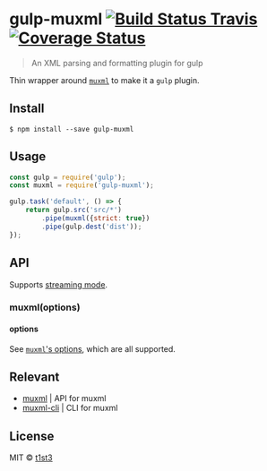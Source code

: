 # gulp-muxml [![Build Status Travis](https://travis-ci.org/t1st3/gulp-muxml.svg?branch=master)](https://travis-ci.org/t1st3/gulp-muxml) [![Coverage Status](https://coveralls.io/repos/github/t1st3/gulp-muxml/badge.svg?branch=master)](https://coveralls.io/github/t1st3/gulp-muxml?branch=master)

> An XML parsing and formatting plugin for gulp

Thin wrapper around [`muxml`](https://github.com/t1st3/muxml) to make it a `gulp` plugin.


## Install

```
$ npm install --save gulp-muxml
```


## Usage

```js
const gulp = require('gulp');
const muxml = require('gulp-muxml');

gulp.task('default', () => {
    return gulp.src('src/*')
        .pipe(muxml({strict: true})
        .pipe(gulp.dest('dist'));
});
```


## API

Supports [streaming mode](https://github.com/gulpjs/gulp/blob/master/docs/API.md#optionsbuffer).

### muxml(options)

#### options

See [`muxml`'s options](https://github.com/t1st3/muxml#options), which are all supported.


## Relevant

* [muxml](https://github.com/t1st3/muxml) | API for muxml
* [muxml-cli](https://github.com/t1st3/muxml-cli) | CLI for muxml


## License

MIT © [t1st3](http://tiste.org)

